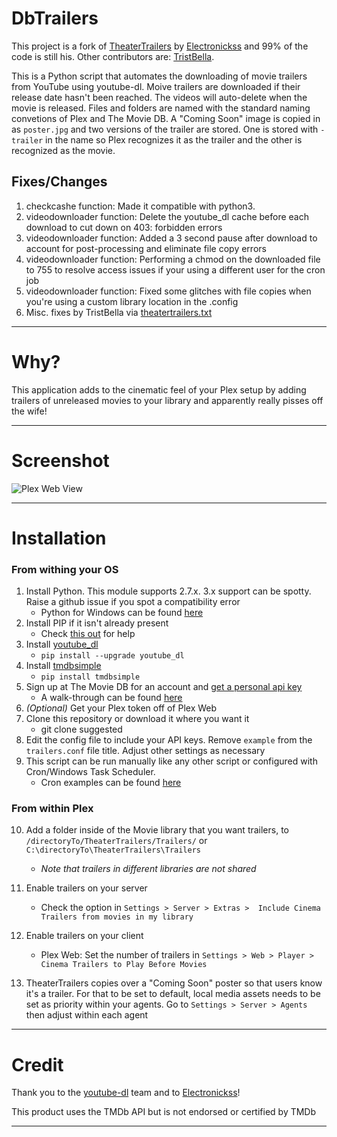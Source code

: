 # DbTrailers

This project is a fork of [TheaterTrailers](https://github.com/Electronickss/TheaterTrailers) by [Electronickss](https://github.com/Electronickss) and 99% of the code is still his. Other contributors are: [TristBella](https://github.com/TristBella).

This is a Python script that automates the downloading of movie trailers from YouTube using youtube-dl. Moive trailers are downloaded if their release date hasn't been reached. The videos will auto-delete when the movie is released. Files and folders are named with the standard naming convetions of  Plex and The Movie DB. A "Coming Soon" image is copied in as `poster.jpg` and two versions of the trailer are stored. One is stored with `-trailer` in the name so Plex recognizes it as the trailer and the other is recognized as the movie.
## Fixes/Changes
1. checkcashe function: Made it compatible with python3.
2. videodownloader function: Delete the youtube_dl cache before each download to cut down on 403: forbidden errors
3. videodownloader function: Added a 3 second pause after download to account for post-processing and eliminate file copy errors
4. videodownloader function: Performing a chmod on the downloaded file to 755 to resolve access issues if your using a different user for the cron job
5. videodownloader function: Fixed some glitches with file copies when you're using a custom library location in the .config
6. Misc. fixes by TristBella via [theatertrailers.txt](https://github.com/Electronickss/TheaterTrailers/files/6013437/theaterTrailers.txt) 
---
# Why?

This application adds to the cinematic feel of your Plex setup by adding trailers of unreleased movies to your library and apparently really pisses off the wife!

---

# Screenshot

![Plex Web View](http://i.imgur.com/uEwB02G.png)

---

# Installation


### From withing your OS

1. Install Python. This module supports 2.7.x. 3.x support can be spotty. Raise a github issue if you spot a compatibility error
   * Python for Windows can be found [here](https://www.python.org/downloads/windows/)
2. Install PIP if it isn't already present
   * Check [this out](https://pip.pypa.io/en/stable/installing/) for help
3. Install [youtube_dl](https://rg3.github.io/youtube-dl/index.html)
   * `pip install --upgrade youtube_dl`
4. Install [tmdbsimple](https://pypi.python.org/pypi/tmdbsimple)
   * `pip install tmdbsimple`
5. Sign up at The Movie DB for an account and [get a personal api key](https://www.themoviedb.org/documentation/api)
   * A walk-through can be found [here](https://github.com/Electronickss/TheaterTrailers/wiki/Signing-up-for-a-TMDB-API-Key)
6. *(Optional)* Get your Plex token off of Plex Web
7. Clone this repository or download it where you want it
   * git clone suggested
8. Edit the config file to include your API keys. Remove `example` from the `trailers.conf` file title. Adjust other settings as necessary
9. This script can be run manually like any other script or configured with Cron/Windows Task Scheduler.
   * Cron examples can be found [here](https://github.com/Electronickss/TheaterTrailers/wiki/Cron-Examples)

### From within Plex
   
10. Add a folder inside of the Movie library that you want trailers, to `/directoryTo/TheaterTrailers/Trailers/` or `C:\directoryTo\TheaterTrailers\Trailers`
    * *Note that trailers in different libraries are not shared*

11. Enable trailers on your server
    * Check the option in `Settings > Server > Extras >  Include Cinema Trailers from movies in my library`

12. Enable trailers on your client
    * Plex Web: Set the number of trailers in  `Settings > Web > Player > Cinema Trailers to Play Before Movies`

13. TheaterTrailers copies over a "Coming Soon" poster so that users know it's a trailer. For that to be set to default, local media assets needs to be set as priority within your agents. Go to `Settings > Server > Agents` then adjust within each agent

---

# Credit

Thank you to the [youtube-dl](https://github.com/rg3/youtube-dl) team and to [Electronickss](https://github.com/Electronickss)!

This product uses the TMDb API but is not endorsed or certified by TMDb

---
